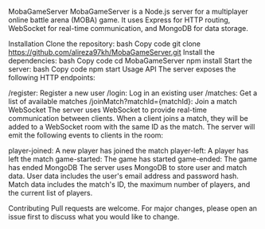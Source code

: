 MobaGameServer
MobaGameServer is a Node.js server for a multiplayer online battle arena (MOBA) game. It uses Express for HTTP routing, WebSocket for real-time communication, and MongoDB for data storage.

Installation
Clone the repository:
bash
Copy code
git clone https://github.com/alireza97kh/MobaGameServer.git
Install the dependencies:
bash
Copy code
cd MobaGameServer
npm install
Start the server:
bash
Copy code
npm start
Usage
API
The server exposes the following HTTP endpoints:

/register: Register a new user
/login: Log in an existing user
/matches: Get a list of available matches
/joinMatch?matchId={matchId}: Join a match
WebSocket
The server uses WebSocket to provide real-time communication between clients. When a client joins a match, they will be added to a WebSocket room with the same ID as the match. The server will emit the following events to clients in the room:

player-joined: A new player has joined the match
player-left: A player has left the match
game-started: The game has started
game-ended: The game has ended
MongoDB
The server uses MongoDB to store user and match data. User data includes the user's email address and password hash. Match data includes the match's ID, the maximum number of players, and the current list of players.

Contributing
Pull requests are welcome. For major changes, please open an issue first to discuss what you would like to change.

